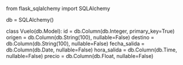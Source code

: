 from flask_sqlalchemy import SQLAlchemy

db = SQLAlchemy()

class Vuelo(db.Model):
    id = db.Column(db.Integer, primary_key=True)
    origen = db.Column(db.String(100), nullable=False)
    destino = db.Column(db.String(100), nullable=False)
    fecha_salida = db.Column(db.Date, nullable=False)
    hora_salida = db.Column(db.Time, nullable=False)
    precio = db.Column(db.Float, nullable=False)
